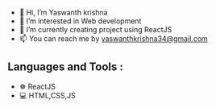 - 👋 Hi, I’m Yaswanth krishna
- 👀 I’m interested in Web development
- 🌱 I’m currently creating project using ReactJS
- 📫 You can reach me by yaswanthkrishna34@gmail.com

## Languages and Tools :

- ☸  ReactJS
- 💻 HTML,CSS,JS


